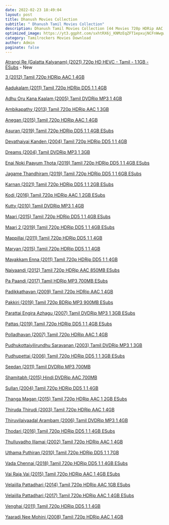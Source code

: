 ```yaml
---
date: 2022-02-23 18:49:04
layout: post
title: Dhanush Movies Collection
subtitle: " Dhanush Tamil Movies Collection"
description: Dhanush Tamil Movies Collection [44 Movies 720p HDRip AAC 1.4GB]
optimized_image: https://yt3.ggpht.com/sxhtRX6j_KNMzEqZFT1epxujNCFnWwgwL6b-War-3aZAOqL-Dr7RD3MGBjoT7yLzqCr3xKcmLA=s900-c-k-c0x00ffffff-no-rj
category: Tamilrockers Movies Download
author: Admin
paginate: false
---
```

<!--StartFragment-->

[Atrangi Re (Galatta Kalyanam) (2021) 720p HD HEVC - Tamil - 1.1GB - ESubs](https://viewsb.com/d/b7e3b7h19i3w.html) - New

[3 (2012) Tamil 720p HDRip AAC 1 4GB](https://viewsb.com/d/nwebmpmp6a0z.html)\
\
[Aadukalam (2011) Tamil 720p HDRip DD5 1 1 4GB](https://viewsb.com/d/a7mp6ex6hyxi.html)\
\
[Adhu Oru Kana Kaalam (2005) Tamil DVDRip MP3 1 4GB](https://viewsb.com/d/vy72hay1wtel.html)\
\
[Ambikapathy (2013) Tamil 720p HDRip AAC 1 3GB](https://viewsb.com/d/rtrr6cewt5fz.html)\
\
[Anegan (2015) Tamil 720p HDRip AAC 1 4GB](https://viewsb.com/d/a3btjxmf5048.html)\
\
[Asuran (2019) Tamil 720p HDRip DD5 1 1 4GB ESubs](https://viewsb.com/d/84eptdayl0gi.html)\
\
[Devathaiyai Kanden (2004) Tamil 720p HDRip DD5 1 1 4GB](https://viewsb.com/d/nao10d4sljel.html)\
\
[Dreams (2004) Tamil DVDRip MP3 1 3GB](https://viewsb.com/d/oos2qneg3dp8.html)\
\
[Enai Noki Paayum Thota (2019) Tamil 720p HDRip DD5 1 1 4GB ESubs](https://viewsb.com/d/a8omtgnwjqxs.html)\
\
[Jagame Thandhiram (2019) Tamil 720p HDRip DD5 1 1 6GB ESubs](https://viewsb.com/d/slqgmori6pli.html)\
\
[Karnan (2021) Tamil 720p HDRip DD5 1 1 2GB ESubs](https://viewsb.com/d/cdds0ulvcubt.html)\
\
[Kodi (2016) Tamil 720p HDRip AAC 1 2GB ESubs](https://viewsb.com/d/tscdo665kpgl.html)\
\
[Kutty (2010) Tamil DVDRip MP3 1 4GB](https://viewsb.com/d/2o9mh7ght1m3.html)\
\
[Maari (2015) Tamil 720p HDRip DD5 1 1 4GB ESubs](https://viewsb.com/d/ar9o9z5vhx5w.html)\
\
[Maari 2 (2019) Tamil 720p HDRip DD5 1 1 4GB ESubs](https://viewsb.com/d/yrhgqr6sn9rq.html)\
\
[Mappillai (2011) Tamil 720p HDRip DD5 1 1 4GB](https://viewsb.com/d/75u3vm1oicte.html)\
\
[Maryan (2015) Tamil 720p HDRip DD5 1 1 4GB](https://viewsb.com/d/f89u3xga6rrn.html)\
\
[Mayakkam Enna (2011) Tamil 720p HDRip DD5 1 1 4GB](https://viewsb.com/d/2kon0seso1xc.html)\
\
[Naiyaandi (2012) Tamil 720p HDRip AAC 850MB ESubs](https://viewsb.com/d/1n9qv0jpc88d.html)\
\
[Pa Paandi (2017) Tamil HDRip MP3 700MB ESubs](https://viewsb.com/d/w9qkkmdzuvde.html)\
\
[Padikkathavan (2009) Tamil 720p HDRip AAC 1 4GB](https://viewsb.com/d/ueo7hhexos0z.html)\
\
[Pakkiri (2019) Tamil 720p BDRip MP3 900MB ESubs](https://viewsb.com/d/klpynr1231of.html)\
\
[Parattai Engira Azhagu (2007) Tamil DVDRip MP3 1 3GB ESubs](https://viewsb.com/d/ak8j8qn1c8rv.html)\
\
[Pattas (2019) Tamil 720p HDRip DD5 1 1 4GB ESubs](https://viewsb.com/d/g3vnv377zd6s.html)\
\
[Polladhavan (2007) Tamil 720p HDRip AAC 1 4GB](https://viewsb.com/d/j7pmuobpyk9p.html)\
\
[Pudhukottaiyilirundhu Saravanan (2003) Tamil DVDRip MP3 1 3GB](https://viewsb.com/d/9vn0nwjiekfn.html)\
\
[Pudhupettai (2006) Tamil 720p HDRip DD5 1 1 3GB ESubs](https://viewsb.com/d/bp0bqybohxn9.html)\
\
[Seedan (2011) Tamil DVDRip MP3 700MB](https://viewsb.com/d/mh0zd1fipi4k.html)\
\
[Shamitabh (2015) Hindi DVDRip AAC 700MB](https://viewsb.com/d/v3tsfp591q58.html)\
\
[Sullan (2004) Tamil 720p HDRip DD5 1 1 4GB](https://viewsb.com/d/ggjqmqtu376f.html)\
\
[Thanga Magan (2015) Tamil 720p HDRip AAC 1 2GB ESubs](https://viewsb.com/d/bh6s0zu9d9wp.html)\
\
[Thiruda Thirudi (2003) Tamil 720p HDRip AAC 1 4GB](https://viewsb.com/d/sjkl9x6s86z5.html)\
\
[Thiruvilaiyaadal Arambam (2006) Tamil DVDRip MP3 1 4GB](https://viewsb.com/d/zygavt0w03ib.html)\
\
[Thodari (2016) Tamil 720p HDRip DD5 1 1 4GB ESubs](https://viewsb.com/d/57uzyvqy73js.html)\
\
[Thulluvadho Illamai (2002) Tamil 720p HDRip AAC 1 4GB](https://viewsb.com/d/6zg0pngmco4g.html)\
\
[Uthama Puthiran (2010) Tamil 720p HDRip DD5 1 1 7GB](https://viewsb.com/d/zyv7eav3d311.html)\
\
[Vada Chennai (2018) Tamil 720p HDRip DD5 1 1 4GB ESubs](https://viewsb.com/d/ac11h9z89h04.html)\
\
[Vai Raja Vai (2015) Tamil 720p HDRip AAC 1 4GB ESubs](https://viewsb.com/d/232as3je2c52.html)\
\
[Velaiilla Pattadhari (2014) Tamil 720p HDRip AAC 1GB ESubs](https://viewsb.com/d/w3giqtcj6f49.html)\
\
[Velaiilla Pattadhari (2017) Tamil 720p HDRip AAC 1 4GB ESubs](https://viewsb.com/d/iuj920wgry53.html)\
\
[Venghai (2011) Tamil 720p HDRip DD5 1 1 4GB](https://viewsb.com/d/vvdqjegahdvo.html)\
\
[Yaaradi Nee Mohini (2008) Tamil 720p HDRip AAC 1 4GB](https://viewsb.com/d/p3nofai6nxq6.html)

<!--EndFragment-->